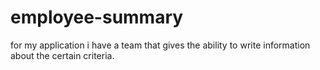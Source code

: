 # employee-summary
for my application i have a team that gives the ability to write information about the certain criteria. 
